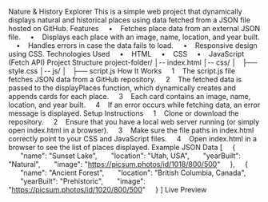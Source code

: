 Nature & History Explorer
This is a simple web project that dynamically displays natural and historical places using data fetched from a JSON file hosted on GitHub.
Features
    •    Fetches place data from an external JSON file.
    •    Displays each place with an image, name, location, and year built.
    •    Handles errors in case the data fails to load.
    •    Responsive design using CSS.
    Technologies Used
    •    HTML
    •    CSS
    •    JavaScript (Fetch API)
    Project Structure
project-folder/
│-- index.html
│-- css/
│   ├── style.css
│-- js/
│   ├── script.js
How It Works
    1    The script.js file fetches JSON data from a GitHub repository.
    2    The fetched data is passed to the displayPlaces function, which dynamically creates and appends cards for each place.
    3    Each card contains an image, name, location, and year built.
    4    If an error occurs while fetching data, an error message is displayed.
Setup Instructions
    1    Clone or download the repository.
    2    Ensure that you have a local web server running (or simply open index.html in a browser).
    3    Make sure the file paths in index.html correctly point to your CSS and JavaScript files.
    4    Open index.html in a browser to see the list of places displayed.
Example JSON Data
[
    {
      "name": "Sunset Lake",
      "location": "Utah, USA",
      "yearBuilt": "Natural",
      "image": "https://picsum.photos/id/1018/800/500"
    },
    {
      "name": "Ancient Forest",
      "location": "British Columbia, Canada",
      "yearBuilt": "Prehistoric",
      "image": "https://picsum.photos/id/1020/800/500"
    }
]
Live Preview
